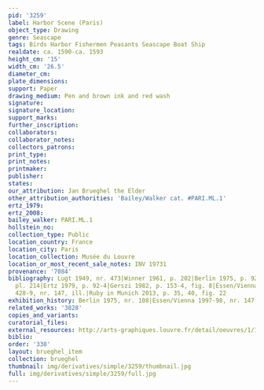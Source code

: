 ```yaml
---
pid: '3259'
label: Harbor Scene (Paris)
object_type: Drawing
genre: Seascape
tags: Birds Harbor Fishermen Peasants Seascape Boat Ship
realdate: ca. 1590-ca. 1593
height_cm: '15'
width_cm: '26.5'
diameter_cm: 
plate_dimensions: 
support: Paper
drawing_medium: Pen and brown ink and red wash
signature: 
signature_location: 
support_marks: 
further_inscription: 
collaborators: 
collaborator_notes: 
collectors_patrons: 
print_type: 
print_notes: 
printmaker: 
publisher: 
states: 
our_attribution: Jan Brueghel the Elder
other_attribution_authorities: 'Bailey/Walker cat. #PARI.ML.1'
ertz_1979: 
ertz_2008: 
bailey_walker: PARI.ML.1
hollstein_no: 
collection_type: Public
location_country: France
location_city: Paris
location_collection: Musée du Louvre
location_or_most_recent_sale_notes: INV 19731
provenance: '7084'
bibliography: Lugt 1949, nr. 473|Winner 1961, p. 202|Berlin 1975, p. 92-3, nr. 108,
  pl. 214|Ertz 1979, p. 92-4|Gerszi 1982, p. 153-4, fig. 8|Essen/Vienna 1997-98, p.
  428-9, nr. 147, ill.|Ruby in Munich 2013, p. 35, 40, fig. 22
exhibition_history: Berlin 1975, nr. 108|Essen/Vienna 1997-98, nr. 147
related_works: '3828'
copies_and_variants: 
curatorial_files: 
external_resources: http://arts-graphiques.louvre.fr/detail/oeuvres/1/109873-Vue-dun-port-de-mer-avec-des-vaisseaux
biblio: 
order: '338'
layout: brueghel_item
collection: brueghel
thumbnail: img/derivatives/simple/3259/thumbnail.jpg
full: img/derivatives/simple/3259/full.jpg
---
```

